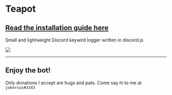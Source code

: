 # Teapot

## [Read the installation guide here](https://github.com/jokersus/Teapot/wiki)

Small and lightweight Discord keywird logger written in discord.js

![](https://files.catbox.moe/fdwfpw.png)
***
## Enjoy the bot!
Only donations I accept are hugs and pats. Come say hi to me at `jokersus#3343`
